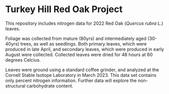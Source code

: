 # Turkey Hill Red Oak Project
This repository includes nitrogen data for 2022 Red Oak (*Quercus rubra* L.) leaves. 

Foliage was collected from mature (80yrs) and intermediately aged (30-40yrs) trees, as well as seedlings. Both primary leaves, which were produced in late April, and secondary leaves, which were produced in early August were collected. Collected leaves were dried for 48 hours at 60 degrees Celcius. 

Leaves were ground using a standard coffee grinder, and analyzed at the Cornell Stable Isotope Laboratory in March 2023. This data set contains only percent nitrogen information. Further data will explore the non-structural carbohydrate content. 
